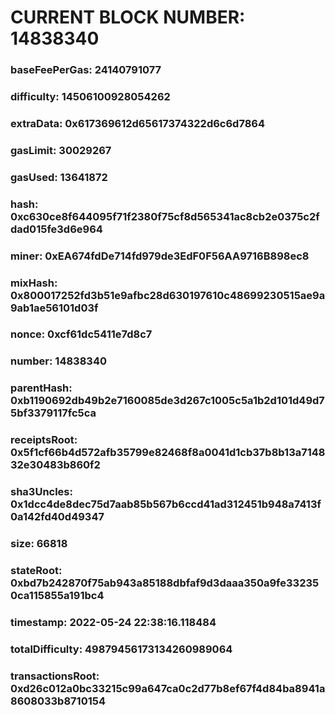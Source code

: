 # CURRENT BLOCK NUMBER: 14838340

### baseFeePerGas: 24140791077
### difficulty: 14506100928054262
### extraData: 0x617369612d65617374322d6c6d7864
### gasLimit: 30029267
### gasUsed: 13641872
### hash: 0xc630ce8f644095f71f2380f75cf8d565341ac8cb2e0375c2fdad015fe3d6e964
### miner: 0xEA674fdDe714fd979de3EdF0F56AA9716B898ec8
### mixHash: 0x800017252fd3b51e9afbc28d630197610c48699230515ae9a9ab1ae56101d03f
### nonce: 0xcf61dc5411e7d8c7
### number: 14838340
### parentHash: 0xb1190692db49b2e7160085de3d267c1005c5a1b2d101d49d75bf3379117fc5ca
### receiptsRoot: 0x5f1cf66b4d572afb35799e82468f8a0041d1cb37b8b13a714832e30483b860f2
### sha3Uncles: 0x1dcc4de8dec75d7aab85b567b6ccd41ad312451b948a7413f0a142fd40d49347
### size: 66818
### stateRoot: 0xbd7b242870f75ab943a85188dbfaf9d3daaa350a9fe332350ca115855a191bc4
### timestamp: 2022-05-24 22:38:16.118484
### totalDifficulty: 49879456173134260989064
### transactionsRoot: 0xd26c012a0bc33215c99a647ca0c2d77b8ef67f4d84ba8941a8608033b8710154
